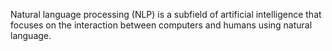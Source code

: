 Natural language processing (NLP) is a subfield of artificial intelligence that focuses on the interaction between computers and humans using natural language. 